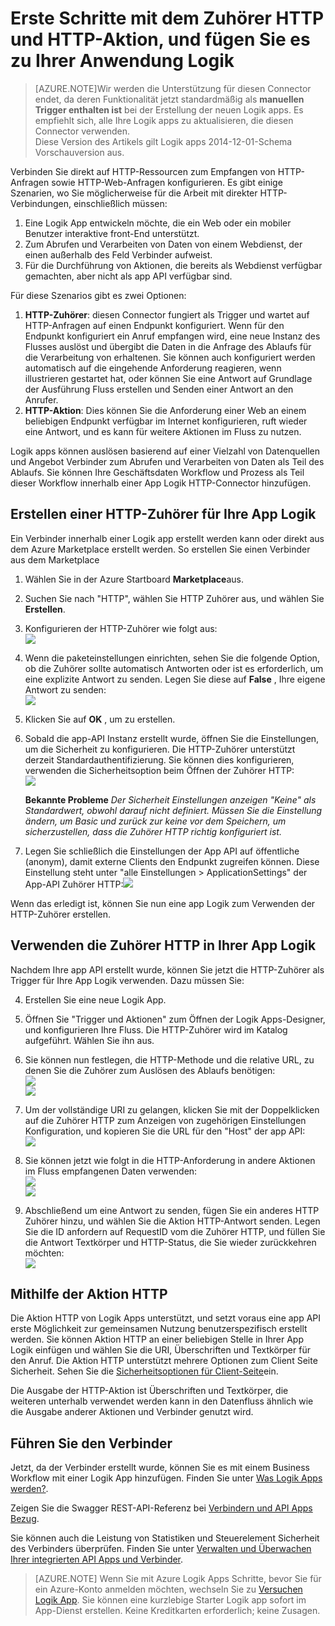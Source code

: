 <properties
   pageTitle="Verwenden des HTTP Zuhörer und Verbinder in Logik Apps | Microsoft Azure-App-Verwaltungsdienst "
   description="So erstellen und konfigurieren Sie die Zuhörer HTTP und HTTP Aktion Verbinder oder API-app und in einer app Logik in Azure-App-Dienst verwenden"
   services="logic-apps"
   documentationCenter=".net,nodejs,java"
   authors="anuragdalmia"
   manager="erikre"
   editor=""/>

<tags
   ms.service="logic-apps"
   ms.devlang="multiple"
   ms.topic="article"
   ms.tgt_pltfrm="na"
   ms.workload="integration"
   ms.date="08/31/2016"
   ms.author="prkumar"/>


# <a name="get-started-with-the-http-listener-and-http-action-and-add-it-to-your-logic-app"></a>Erste Schritte mit dem Zuhörer HTTP und HTTP-Aktion, und fügen Sie es zu Ihrer Anwendung Logik

> [AZURE.NOTE]Wir werden die Unterstützung für diesen Connector endet, da deren Funktionalität jetzt standardmäßig als **manuellen Trigger enthalten ist** bei der Erstellung der neuen Logik apps.  Es empfiehlt sich, alle Ihre Logik apps zu aktualisieren, die diesen Connector verwenden.  
> Diese Version des Artikels gilt Logik apps 2014-12-01-Schema Vorschauversion aus.

Verbinden Sie direkt auf HTTP-Ressourcen zum Empfangen von HTTP-Anfragen sowie HTTP-Web-Anfragen konfigurieren. Es gibt einige Szenarien, wo Sie möglicherweise für die Arbeit mit direkter HTTP-Verbindungen, einschließlich müssen:

1.  Eine Logik App entwickeln möchte, die ein Web oder ein mobiler Benutzer interaktive front-End unterstützt.
2.  Zum Abrufen und Verarbeiten von Daten von einem Webdienst, der einen außerhalb des Feld Verbinder aufweist.
3.  Für die Durchführung von Aktionen, die bereits als Webdienst verfügbar gemachten, aber nicht als app API verfügbar sind.

Für diese Szenarios gibt es zwei Optionen:

1. **HTTP-Zuhörer**: diesen Connector fungiert als Trigger und wartet auf HTTP-Anfragen auf einen Endpunkt konfiguriert. Wenn für den Endpunkt konfiguriert ein Anruf empfangen wird, eine neue Instanz des Flusses auslöst und übergibt die Daten in die Anfrage des Ablaufs für die Verarbeitung von erhaltenen. Sie können auch konfiguriert werden automatisch auf die eingehende Anforderung reagieren, wenn illustrieren gestartet hat, oder können Sie eine Antwort auf Grundlage der Ausführung Fluss erstellen und Senden einer Antwort an den Anrufer.
2. **HTTP-Aktion**: Dies können Sie die Anforderung einer Web an einem beliebigen Endpunkt verfügbar im Internet konfigurieren, ruft wieder eine Antwort, und es kann für weitere Aktionen im Fluss zu nutzen.

Logik apps können auslösen basierend auf einer Vielzahl von Datenquellen und Angebot Verbinder zum Abrufen und Verarbeiten von Daten als Teil des Ablaufs. Sie können Ihre Geschäftsdaten Workflow und Prozess als Teil dieser Workflow innerhalb einer App Logik HTTP-Connector hinzufügen. 

## <a name="creating-an-http-listener-for-your-logic-app"></a>Erstellen einer HTTP-Zuhörer für Ihre App Logik
Ein Verbinder innerhalb einer Logik app erstellt werden kann oder direkt aus dem Azure Marketplace erstellt werden. So erstellen Sie einen Verbinder aus dem Marketplace  

1. Wählen Sie in der Azure Startboard **Marketplace**aus.
2. Suchen Sie nach "HTTP", wählen Sie HTTP Zuhörer aus, und wählen Sie **Erstellen**.
3.  Konfigurieren der HTTP-Zuhörer wie folgt aus:  
![][1]

4.  Wenn die paketeinstellungen einrichten, sehen Sie die folgende Option, ob die Zuhörer sollte automatisch Antworten oder ist es erforderlich, um eine explizite Antwort zu senden. Legen Sie diese auf **False** , Ihre eigene Antwort zu senden:  
![][2]

5.  Klicken Sie auf **OK** , um zu erstellen.
6.  Sobald die app-API Instanz erstellt wurde, öffnen Sie die Einstellungen, um die Sicherheit zu konfigurieren. Die HTTP-Zuhörer unterstützt derzeit Standardauthentifizierung. Sie können dies konfigurieren, verwenden die Sicherheitsoption beim Öffnen der Zuhörer HTTP:  
![][3]
  
    **Bekannte Probleme** *Der Sicherheit Einstellungen anzeigen "Keine" als Standardwert, obwohl darauf nicht definiert. Müssen Sie die Einstellung ändern, um Basic und zurück zur keine vor dem Speichern, um sicherzustellen, dass die Zuhörer HTTP richtig konfiguriert ist.*  

7. Legen Sie schließlich die Einstellungen der App API auf öffentliche (anonym), damit externe Clients den Endpunkt zugreifen können. Diese Einstellung steht unter "alle Einstellungen > ApplicationSettings" der App-API Zuhörer HTTP:![][10]

Wenn das erledigt ist, können Sie nun eine app Logik zum Verwenden der HTTP-Zuhörer erstellen.

## <a name="using-the-http-listener-in-your-logic-app"></a>Verwenden die Zuhörer HTTP in Ihrer App Logik
Nachdem Ihre app API erstellt wurde, können Sie jetzt die HTTP-Zuhörer als Trigger für Ihre App Logik verwenden. Dazu müssen Sie:

4.  Erstellen Sie eine neue Logik App.
5.  Öffnen Sie "Trigger und Aktionen" zum Öffnen der Logik Apps-Designer, und konfigurieren Ihre Fluss. Die HTTP-Zuhörer wird im Katalog aufgeführt. Wählen Sie ihn aus.
6.  Sie können nun festlegen, die HTTP-Methode und die relative URL, zu denen Sie die Zuhörer zum Auslösen des Ablaufs benötigen:  
![][4]  
![][5]

7.  Um der vollständige URI zu gelangen, klicken Sie mit der Doppelklicken auf die Zuhörer HTTP zum Anzeigen von zugehörigen Einstellungen Konfiguration, und kopieren Sie die URL für den "Host" der app API:  
![][6]
8.  Sie können jetzt wie folgt in die HTTP-Anforderung in andere Aktionen im Fluss empfangenen Daten verwenden:  
![][7]  
![][8]
9.  Abschließend um eine Antwort zu senden, fügen Sie ein anderes HTTP Zuhörer hinzu, und wählen Sie die Aktion HTTP-Antwort senden. Legen Sie die ID anfordern auf RequestID vom die Zuhörer HTTP, und füllen Sie die Antwort Textkörper und HTTP-Status, die Sie wieder zurückkehren möchten:  
![][9]

## <a name="using-the-http-action"></a>Mithilfe der Aktion HTTP
Die Aktion HTTP von Logik Apps unterstützt, und setzt voraus eine app API erste Möglichkeit zur gemeinsamen Nutzung benutzerspezifisch erstellt werden. Sie können Aktion HTTP an einer beliebigen Stelle in Ihrer App Logik einfügen und wählen Sie die URI, Überschriften und Textkörper für den Anruf.
Die Aktion HTTP unterstützt mehrere Optionen zum Client Seite Sicherheit. Sehen Sie die [Sicherheitsoptionen für Client-Seite](../scheduler/scheduler-outbound-authentication.md)ein.

Die Ausgabe der HTTP-Aktion ist Überschriften und Textkörper, die weiteren unterhalb verwendet werden kann in den Datenfluss ähnlich wie die Ausgabe anderer Aktionen und Verbinder genutzt wird.

## <a name="do-more-with-your-connector"></a>Führen Sie den Verbinder
Jetzt, da der Verbinder erstellt wurde, können Sie es mit einem Business Workflow mit einer Logik App hinzufügen. Finden Sie unter [Was Logik Apps werden?](app-service-logic-what-are-logic-apps.md).

Zeigen Sie die Swagger REST-API-Referenz bei [Verbindern und API Apps Bezug](http://go.microsoft.com/fwlink/p/?LinkId=529766).

Sie können auch die Leistung von Statistiken und Steuerelement Sicherheit des Verbinders überprüfen. Finden Sie unter [Verwalten und Überwachen Ihrer integrierten API Apps und Verbinder](app-service-logic-monitor-your-connectors.md).

> [AZURE.NOTE] Wenn Sie mit Azure Logik Apps Schritte, bevor Sie für ein Azure-Konto anmelden möchten, wechseln Sie zu [Versuchen Logik App](https://tryappservice.azure.com/?appservice=logic). Sie können eine kurzlebige Starter Logik app sofort im App-Dienst erstellen. Keine Kreditkarten erforderlich; keine Zusagen.

<!--Image references-->
[1]: ./media/app-service-logic-connector-http/1.png
[2]: ./media/app-service-logic-connector-http/2.png
[3]: ./media/app-service-logic-connector-http/3.png
[4]: ./media/app-service-logic-connector-http/4.png
[5]: ./media/app-service-logic-connector-http/5.png
[6]: ./media/app-service-logic-connector-http/6.png
[7]: ./media/app-service-logic-connector-http/7.png
[8]: ./media/app-service-logic-connector-http/8.png
[9]: ./media/app-service-logic-connector-http/9.png
[10]: ./media/app-service-logic-connector-http/10.png
